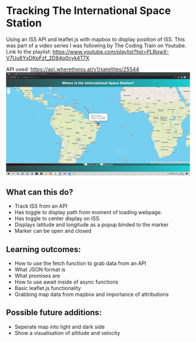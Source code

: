 # Tracking The International Space Station
Using an ISS API and leaflet.js with mapbox to display position of ISS. This was part of a video series I was following by The Coding Train on Youtube. Link to the playlist: https://www.youtube.com/playlist?list=PLRqwX-V7Uu6YxDKpFzf_2D84p0cyk4T7X

API used: https://api.wheretheiss.at/v1/satellites/25544
![screenshotOfWebsite](screenshots/ISS-Screenshot.png?raw=true)

## What can this do?
- Track ISS from an API
- Has toggle to display path from moment of loading webpage.
- Has toggle to center display on ISS.
- Displays latitude and longitude as a popup binded to the marker
- Marker can be open and closed

## Learning outcomes:
- How to use the fetch function to grab data from an API
- What JSON format is
- What promises are
- How to use await inside of async functions
- Basic leaflet.js functionality
- Grabbing map data from mapbox and importance of attributions

## Possible future additions:
- Seperate map into light and dark side
- Show a visualisation of altitude and velocity
